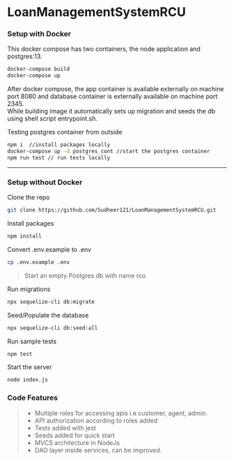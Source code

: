 # LoanManagementSystemRCU

<h3> Setup with Docker </h3> 

This docker compose has two containers, the node application and postgres:13. 

  ```bash 
  docker-compose build
  docker-compose up 
  ```
After docker compose, the app container is available externally on machine port 8080 and database container is externally available on machine port 2345.  
While building image it automatically sets up migration and seeds the db using shell script entrypoint.sh. 

Testing postgres container from outside 

  ```bash 
  npm i  //install packages locally 
  docker-compose up -d postgres_cont //start the postgres container 
  npm run test // run tests locally 
  ```

<hr> 

 <h3> Setup without Docker </h3> 

Clone the repo 
  ```bash 
 git clone https://github.com/Sudheer121/LoanManagementSystemRCU.git
  ```
Install packages
```bash 
npm install 
```
Convert .env.example to .env 
```bash 
cp .env.example .env  
```

> Start an empty Postgres db with name rcu 

Run migrations
```bash 
npx sequelize-cli db:migrate
```
Seed/Populate the database 
```bash
npx sequelize-cli db:seed:all
``` 
Run sample tests 
```bash
npm test
```
Start the server
```bash
node index.js
```
<h3> Code Features </h3>

> <ul> 
> <li> Multiple roles for accessing apis i.e customer, agent, admin. </li>
> <li> API authorization according to roles added</li>
> <li> Tests added with jest </li> 
> <li> Seeds added for quick start </li>
> <li> MVCS architecture in NodeJs </li>
> <li> DAO layer inside services, can be improved. </li> 
> </ul>

